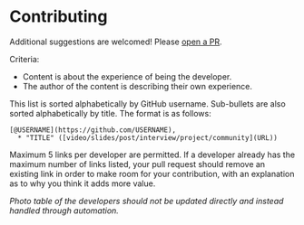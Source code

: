 # Contributing

Additional suggestions are welcomed! Please [open a PR](https://github.com/bdougie/awesome-black-developers/pulls).

Criteria:
* Content is about the experience of being the developer.
* The author of the content is describing their own experience.

This list is sorted alphabetically by GitHub username. Sub-bullets are also sorted alphabetically by title. The format is as follows:

```
[@USERNAME](https://github.com/USERNAME),
  * "TITLE" ([video/slides/post/interview/project/community](URL))
```

Maximum 5 links per developer are permitted. If a developer already has the maximum number of links listed, your pull request should remove an existing link in order to make room for your contribution, with an explanation as to why you think it adds more value.

*Photo table of the developers should not be updated directly and instead handled through automation.*
